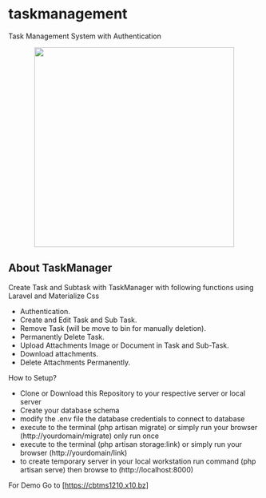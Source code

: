 # taskmanagement
Task Management System with Authentication
<p align="center"><a href="https://cbtms1210.x10.bz" target="_blank"><img src="https://cbtms1210.x10.bz/storage/logo.png" width="400"></a></p>

<!--<p align="center">
<a href="https://travis-ci.org/laravel/framework"><img src="https://travis-ci.org/laravel/framework.svg" alt="Build Status">1.0.2</a>
<a href="https://packagist.org/packages/laravel/framework"><img src="https://poser.pugx.org/laravel/framework/d/total.svg" alt="Total Downloads"></a>
<a href="https://packagist.org/packages/laravel/framework"><img src="https://poser.pugx.org/laravel/framework/v/stable.svg" alt="Latest Stable Version"></a>
<a href="https://packagist.org/packages/laravel/framework"><img src="https://poser.pugx.org/laravel/framework/license.svg" alt="License"></a>
</p>-->

## About TaskManager

Create Task and Subtask with TaskManager with following functions using Laravel and Materialize Css

- Authentication.
- Create and Edit Task and Sub Task.
- Remove Task (will be move to bin for manually deletion).
- Permanently Delete Task.
- Upload Attachments Image or Document in Task and Sub-Task.
- Download attachments.
- Delete Attachments Permanently.

How to Setup?

- Clone or Download this Repository to your respective server or local server
- Create your database schema
- modify the .env file the database credentials to connect to database
- execute to the terminal (php artisan migrate) or simply run your browser (http://yourdomain/migrate) only run once
- execute to the terminal (php artisan storage:link) or simply run your browser (http://yourdomain/link)
- to create temporary server in your local workstation run command (php artisan serve) then browse to (http://localhost:8000)

For Demo Go to [https://cbtms1210.x10.bz] 
